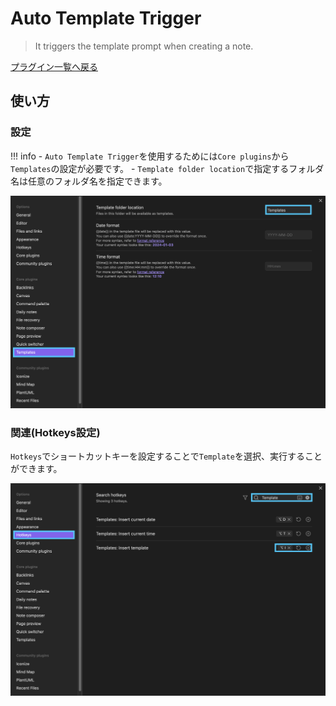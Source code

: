 # Auto Template Trigger

> It triggers the template prompt when creating a note.

[プラグイン一覧へ戻る](../index.md/#プラグインの追加)

## 使い方

### 設定

!!! info
    - `Auto Template Trigger`を使用するためには`Core plugins`から`Templates`の設定が必要です。
    - `Template folder location`で指定するフォルダ名は任意のフォルダ名を指定できます。

![setting](../images/Seting_for_Obsidian_Core-plugins_Templates.png)

### 関連(Hotkeys設定)

`Hotkeys`でショートカットキーを設定することで`Template`を選択、実行することができます。

![setting](../images/Setting_for_Obsidian_Options_Hotkeys_Template.png)
